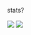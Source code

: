 stats?

<img align="center" src="https://github-readme-stats.vercel.app/api?username=eleanordoesntcode&count_private=true&show_icons=true&theme=dark&hide_title=true" />

<img align="center" src="https://github-readme-stats.vercel.app/api/top-langs/?username=eleanordoesntcode&theme=tokyonight" />
